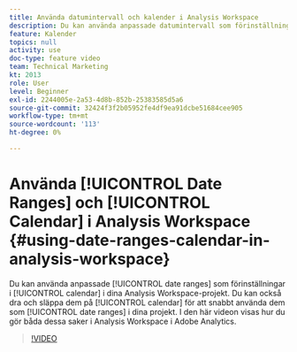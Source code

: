 ```yaml
---
title: Använda datumintervall och kalender i Analysis Workspace
description: Du kan använda anpassade datumintervall som förinställningar i kalendern i dina Analysis Workspace-projekt. Du kan också dra och släppa dem i kalendern för att snabbt använda dem som datumintervall i dina projekt. I den här videon visas hur du gör båda dessa saker i Analysis Workspace i Adobe Analytics.
feature: Kalender
topics: null
activity: use
doc-type: feature video
team: Technical Marketing
kt: 2013
role: User
level: Beginner
exl-id: 2244005e-2a53-4d8b-852b-25383585d5a6
source-git-commit: 32424f3f2b05952fe4df9ea91dcbe51684cee905
workflow-type: tm+mt
source-wordcount: '113'
ht-degree: 0%

---
```


# Använda [!UICONTROL Date Ranges] och [!UICONTROL Calendar] i Analysis Workspace {#using-date-ranges-calendar-in-analysis-workspace}

Du kan använda anpassade [!UICONTROL date ranges] som förinställningar i [!UICONTROL calendar] i dina Analysis Workspace-projekt. Du kan också dra och släppa dem på [!UICONTROL calendar] för att snabbt använda dem som [!UICONTROL date ranges] i dina projekt. I den här videon visas hur du gör båda dessa saker i Analysis Workspace i Adobe Analytics.

>[!VIDEO](https://video.tv.adobe.com/v/23973/?quality=12)
